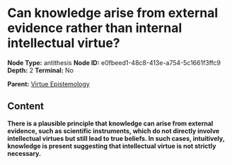 # Can knowledge arise from external evidence rather than internal intellectual virtue?

**Node Type:** antithesis
**Node ID:** e0fbeed1-48c8-413e-a754-5c1661f3ffc9
**Depth:** 2
**Terminal:** No

**Parent:** [Virtue Epistemology](virtue-epistemology.md)

## Content

**There is a plausible principle that knowledge can arise from external evidence, such as scientific instruments, which do not directly involve intellectual virtues but still lead to true beliefs. In such cases, intuitively, knowledge is present suggesting that intellectual virtue is not strictly necessary.**
